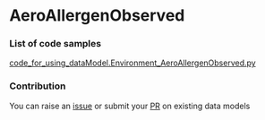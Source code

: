 # AeroAllergenObserved

### List of code samples 

<!-- 50-List of code -->

<!-- [code entry](link) -->
[code_for_using_dataModel.Environment_AeroAllergenObserved.py](https://github.com/smart-data-models/dataModel.Environment/blob/master/AeroAllergenObserved/code/code_for_using_dataModel.Environment_AeroAllergenObserved.py)


<!-- /50-List of code -->

### Contribution
You can raise an [issue](https://github.com/smart-data-models/dataModel.Environment/issues) or submit your [PR](https://github.com/smart-data-models/dataModel.Environment/pulls) on existing data models
